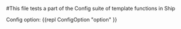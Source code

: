 #This file tests a part of the Config suite of template functions in Ship

Config option: {{repl ConfigOption "option" }}
